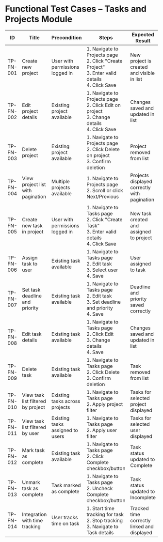 # Functional Test Cases – Tasks and Projects Module

| ID          | Title                                       | Precondition                        | Steps                                                         | Expected Result                           | Actual Result | Status |
|-------------|---------------------------------------------|-------------------------------------|---------------------------------------------------------------|-------------------------------------------|---------------|--------|
| TP-FN-001   | Create new project                          | User with permissions logged in     | 1. Navigate to Projects page <br> 2. Click "Create Project" <br> 3. Enter valid details <br> 4. Click Save | New project is created and visible in list |               |        |
| TP-FN-002   | Edit project details                        | Existing project available          | 1. Navigate to Projects page <br> 2. Click Edit on project <br> 3. Change details <br> 4. Click Save | Changes saved and updated in list |               |        |
| TP-FN-003   | Delete project                              | Existing project available          | 1. Navigate to Projects page <br> 2. Click Delete on project <br> 3. Confirm deletion | Project removed from list |               |        |
| TP-FN-004   | View project list with pagination           | Multiple projects available         | 1. Navigate to Projects page <br> 2. Scroll or click Next/Previous | Projects displayed correctly with pagination |               |        |
| TP-FN-005   | Create new task in project                  | User with permissions logged in     | 1. Navigate to Tasks page <br> 2. Click "Create Task" <br> 3. Enter valid details <br> 4. Click Save | New task created and assigned to project |               |        |
| TP-FN-006   | Assign task to user                         | Existing task available             | 1. Navigate to Tasks page <br> 2. Edit task <br> 3. Select user <br> 4. Save | User assigned to task |               |        |
| TP-FN-007   | Set task deadline and priority              | Existing task available             | 1. Navigate to Tasks page <br> 2. Edit task <br> 3. Set deadline and priority <br> 4. Save | Deadline and priority saved correctly |               |        |
| TP-FN-008   | Edit task details                           | Existing task available             | 1. Navigate to Tasks page <br> 2. Click Edit <br> 3. Change details <br> 4. Save | Changes saved and updated in list |               |        |
| TP-FN-009   | Delete task                                 | Existing task available             | 1. Navigate to Tasks page <br> 2. Click Delete <br> 3. Confirm deletion | Task removed from list |               |        |
| TP-FN-010   | View task list filtered by project          | Existing tasks across projects      | 1. Navigate to Tasks page <br> 2. Apply project filter | Tasks for selected project displayed |               |        |
| TP-FN-011   | View task list filtered by user             | Existing tasks assigned to users    | 1. Navigate to Tasks page <br> 2. Apply user filter | Tasks for selected user displayed |               |        |
| TP-FN-012   | Mark task as complete                       | Existing task available             | 1. Navigate to Tasks page <br> 2. Click Complete checkbox/button | Task status updated to Complete |               |        |
| TP-FN-013   | Unmark task as complete                     | Task marked as complete             | 1. Navigate to Tasks page <br> 2. Uncheck Complete checkbox/button | Task status updated to Incomplete |               |        |
| TP-FN-014   | Integration with time tracking              | User tracks time on task            | 1. Start time tracking for task <br> 2. Stop tracking <br> 3. Navigate to Task details | Tracked time correctly linked and displayed |               |        |